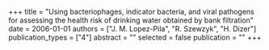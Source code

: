 +++
title = "Using bacteriophages, indicator bacteria, and viral pathogens for assessing the health risk of drinking water obtained by bank filtration"
date = 2006-01-01
authors = ["J. M. Lopez-Pila", "R. Szewzyk", "H. Dizer"]
publication_types = ["4"]
abstract = ""
selected = false
publication = ""
+++

